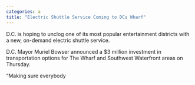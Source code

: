 ```yaml
---
categories: a
title: "Electric Shuttle Service Coming to DCs Wharf"
---
```


D.C. is hoping to unclog one of its most popular entertainment districts with a new, on-demand electric shuttle service.



D.C. Mayor Muriel Bowser announced a $3 million investment in transportation options for The Wharf and Southwest Waterfront areas on Thursday.



&#8220;Making sure everybody 